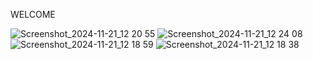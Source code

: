 <p> WELCOME  </p>

![Screenshot_2024-11-21_12 20 55](https://github.com/user-attachments/assets/cdf57c34-fa09-4d9a-aa9d-d26207ba0751)
![Screenshot_2024-11-21_12 24 08](https://github.com/user-attachments/assets/244a7a7a-0692-41c5-9187-dc4263746e47)
![Screenshot_2024-11-21_12 18 59](https://github.com/user-attachments/assets/5039a50f-7fb2-4270-9714-5bacb13463f0)
![Screenshot_2024-11-21_12 18 38](https://github.com/user-attachments/assets/1074a19d-462d-4ab5-815d-230e4a529c4b)

